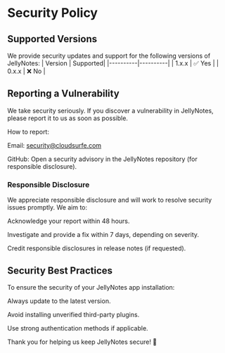 # Security Policy

## Supported Versions

We provide security updates and support for the following versions of JellyNotes:
| Version  | Supported|
|----------|----------|
| 1.x.x    | ✅ Yes   | 
| 0.x.x    | ❌ No    | 

## Reporting a Vulnerability

We take security seriously. If you discover a vulnerability in JellyNotes, please report it to us as soon as possible.

How to report:

Email: security@cloudsurfe.com

GitHub: Open a security advisory in the JellyNotes repository (for responsible disclosure).

### Responsible Disclosure

We appreciate responsible disclosure and will work to resolve security issues promptly. We aim to:

Acknowledge your report within 48 hours.

Investigate and provide a fix within 7 days, depending on severity.

Credit responsible disclosures in release notes (if requested).

## Security Best Practices

To ensure the security of your JellyNotes app installation:

Always update to the latest version.

Avoid installing unverified third-party plugins.

Use strong authentication methods if applicable.

Thank you for helping us keep JellyNotes secure! 🚀

